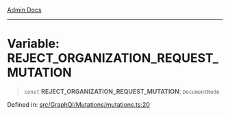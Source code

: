 [Admin Docs](/)

---

# Variable: REJECT_ORGANIZATION_REQUEST_MUTATION

> `const` **REJECT_ORGANIZATION_REQUEST_MUTATION**: `DocumentNode`

Defined in: [src/GraphQl/Mutations/mutations.ts:20](https://github.com/PalisadoesFoundation/talawa-admin/blob/main/src/GraphQl/Mutations/mutations.ts#L20)
